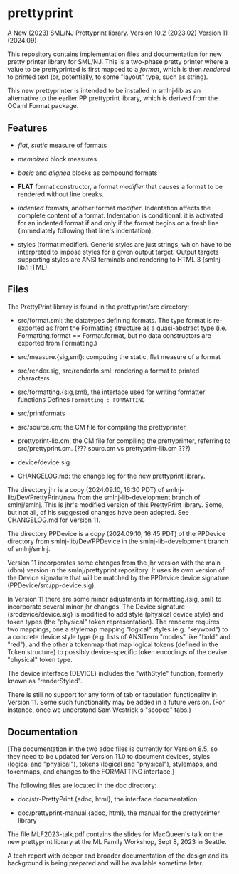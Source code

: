 # prettyprint
A New (2023) SML/NJ Prettyprint library.
Version 10.2 (2023.02)
Version 11 (2024.09)

This repository contains implementation files and documentation for new pretty printer
library for SML/NJ. This is a two-phase pretty printer where a value to be prettyprinted
is first mapped to a _format_, which is then _rendered_ to printed text (or, potentially,
to some "layout" type, such as string).

This new prettyprinter is intended to be installed in smlnj-lib as an
alternative to the earlier PP prettyprint library, which is derived
from the OCaml Format package.

## Features

- _flat_, _static_ measure of formats

- _memoized_ block measures

- _basic_ and _aligned_ blocks as compound formats

- **FLAT** format constructor, a format _modifier_ that causes a
  format to be rendered without line breaks.

- _indented_ formats, another format _modifier_.
  Indentation affects the complete content of a format.
  Indentation is conditional: it is activated for an indented format if and only if the
  format begins on a fresh line (immediately following that line's indentation).

- styles (format modifier).
  Generic styles are just strings, which have to be interpreted to
  impose styles for a given output target.
  Output targets supporting styles are ANSI terminals and rendering to HTML 3 (smlnj-lib/HTML).

## Files

The PrettyPrint library is found in the prettyprint/src directory:

- src/format.sml: the datatypes defining formats. The type format is re-exported as
  from the Formatting structure as a quasi-abstract type
  (i.e. Formatting.format == Format.format, but no data constructors
  are exported from Formatting.)

- src/measure.{sig,sml}: computing the static, flat measure of a format

- src/render.sig, src/renderfn.sml: rendering a format to printed characters

- src/formatting.{sig,sml}, the interface used for writing formatter functions
    Defines `Formatting : FORMATTING`

- src/printformats

- src/source.cm: the CM file for compiling the prettyprinter,

- prettyprint-lib.cm, the CM file for compiling the prettyprinter,
  referring to src/prettyprint.cm. (??? sourc.cm vs prettyprint-lib.cm ???)

- device/device.sig

- CHANGELOG.md: the change log for the new prettyprint library.

The directory jhr is a copy (2024.09.10, 16:30 PDT) of smlnj-lib/Dev/PrettyPrint/new from
the smlnj-lib-development branch of smlnj/smlnj. This is jhr's
modified version of this PrettyPrint library. Some, but not all, of
his suggested changes have been adopted. See CHANGELOG.md for Version 11.

The directory PPDevice is a copy (2024.09.10, 16:45 PDT) of the PPDevice directory
from smlnj-lib/Dev/PPDevice in the smlnj-lib-development branch of smlnj/smlnj.

Version 11 incorporates some changes from the jhr version with the main (dbm) version in the
smlnj/prettyprint repository. It uses its own version of the Device signature that will be
matched by the PPDevice device signature (PPDevice/src/pp-device.sig).

In Version 11 there are some minor adjustments in formatting.{sig, sml} to incorporate
several minor jhr changes. The Device signature (srcdevice/device.sig) is modified to add style
(physical device style) and token types (the "physical" token representation). The
renderer requires two mappings, one a stylemap mapping "logical" styles (e.g. "keyword")
to a concrete device style type (e.g. lists of ANSITerm "modes" like "bold" and "red"),
and the other a tokenmap that map logical tokens (defined in the Token structure) to
possibly device-specific token encodings of the devise "physical" token type.

The device interface (DEVICE) includes the "withStyle" function, formerly known as
"renderStyled".

There is still no support for any form of tab or tabulation functionality in Version 11.
Some such functionality may be added in a future version. (For
instance, once we understand Sam Westrick's "scoped" tabs.)

## Documentation

[The documentation in the two adoc files is currently for Version 8.5,
so they need to be updated for Version 11.0 to document devices, styles (logical and
"physical"), tokens (logical and "physical"), stylemaps, and
tokenmaps, and changes to the FORMATTING interface.]

The following files are located in the doc directory:
- doc/str-PrettyPrint.{adoc, html}, the interface documentation

- doc/prettyprint-manual.{adoc, html}, the manual for the prettyprinter library

The file MLF2023-talk.pdf contains the slides for MacQueen's talk on
the new prettyprint library at the ML Family Workshop, Sept 8, 2023 in
Seattle.

A tech report with deeper and broader documentation of the design and its
background is being prepared and will be available sometime later.
